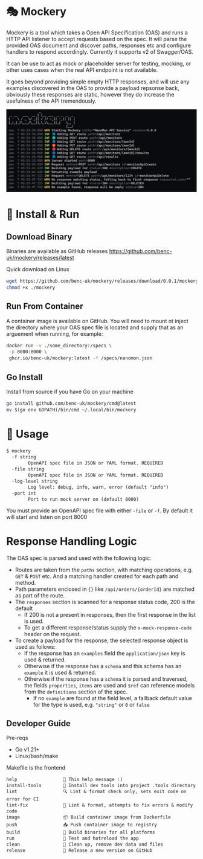 # 🎭 Mockery

Mockery is a tool which takes a Open API Specification (OAS) and runs a HTTP API listener to accept requests based on the spec. It will parse the provided OAS document and discover paths, responses etc and configure handlers to respond accordingly. Currently it supports v2 of Swagger/OAS.

It can be use to act as mock or placeholder server for testing, mocking, or other uses cases when the real API endpoint is not available.

It goes beyond providing simple empty HTTP responses, and will use any examples discovered in the OAS to provide a payload repsonse back, obviously these responses are static, however they do increase the usefulness of the API tremendously.

![screen shot](./etc/screenshot.png)

# 💾 Install & Run

## Download Binary

Binaries are available as GitHub releases https://github.com/benc-uk/mockery/releases/latest

Quick download on Linux

```bash
wget https://github.com/benc-uk/mockery/releases/download/0.0.1/mockery-linux -O mockery
chmod +x ./mockery
```

## Run From Container

A container image is available on GitHub. You will need to mount ot inject the directory where your OAS spec file is located and supply that as an arguement when running, for example:

```bash
docker run -v ./some_directory:/specs \
 -p 8000:8000 \
 ghcr.io/benc-uk/mockery:latest -f /specs/nanomon.json
```

## Go Install 

Install from source if you have Go on your machine

```bash
go install github.com/benc-uk/mockery/cmd@latest
mv $(go env GOPATH)/bin/cmd ~/.local/bin/mockery
```

# 🧩 Usage

```text
$ mockery
  -f string
        OpenAPI spec file in JSON or YAML format. REQUIRED
  -file string
        OpenAPI spec file in JSON or YAML format. REQUIRED
  -log-level string
        Log level: debug, info, warn, error (default "info")
  -port int
        Port to run mock server on (default 8000)
```

You must provide an OpenAPI spec file with either `-file` or `-f`. By default it will start and listen on port 8000

# Response Handling Logic

The OAS spec is parsed and used with the following logic:

- Routes are taken from the `paths` section, with matching operations, e.g. `GET` & `POST` etc. And a matching handler created for each path and method.
- Path parameters enclosed in `{}` like `/api/orders/{orderId}` are matched as part of the route.
- The `responses` section is scanned for a response status code, 200 is the default
  - If 200 is not a present in responses, then the first response in the list is used. 
  - To get a different response/status supply the `x-mock-response-code` header on the request.
- To create a payload for the response, the selected response object is used as follows:
  - If the response has an `examples` field the `application/json` key is used & returned.
  - Otherwise if the response has a `schema` and this schema has an `example` it is used & returned.
  - Otherwise if the response has a `schema` it is parsed and traversed, the fields `properties`, `items` are used and `$ref` can reference models from the `definitions` section of the spec.
    - If no `example` are found at the field level, a fallback default value for the type is used, e.g. `"string"` or `0` or `false`

## Developer Guide

Pre-reqs

- Go v1.21+
- Linux/bash/make

Makefile is the frontend

```text
help                 💬 This help message :)
install-tools        🔮 Install dev tools into project .tools directory
lint                 🔍 Lint & format check only, sets exit code on error for CI
lint-fix             📝 Lint & format, attempts to fix errors & modify code
image                📦 Build container image from Dockerfile
push                 📤 Push container image to registry
build                🔨 Build binaries for all platforms
run                  🏃 Test and hotreload the app
clean                🧹 Clean up, remove dev data and files
release              🚀 Release a new version on GitHub
```
